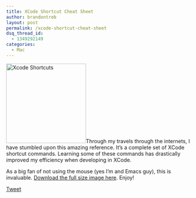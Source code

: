 ```yaml
---
title: XCode Shortcut Cheat Sheet
author: brandontreb
layout: post
permalink: /xcode-shortcut-cheat-sheet
dsq_thread_id:
  - 1349292149
categories:
  - Mac
---
```

<p style="text-align: left;">
  <a href="http://www.1729.us/xcode/Xcode%20Shortcuts.png"><img class="alignleft size-thumbnail wp-image-383" title="Xcode Shortcuts" src="http://brandontreb.com/wp-content/uploads/2009/07/Xcode-Shortcuts-300x300.png" alt="Xcode Shortcuts" width="216" height="216" /></a>Through my travels through the internets, I have stumbled upon this amazing reference. It&#8217;s a complete set of XCode shortcut commands. Learning some of these commands has drastically improved my efficiency when developing in XCode.
</p>

<p style="text-align: left;">
  As a big fan of not using the mouse (yes I&#8217;m and Emacs guy), this is invaluable. <a href="http://www.1729.us/xcode/Xcode%20Shortcuts.png">Download the full size image here</a>. Enjoy!
</p>

<div style="">
  <a href="http://twitter.com/share" class="twitter-share-button" data-count="horizontal" data-text="XCode Shortcut Cheat Sheet" data-url="http://brandontreb.com/xcode-shortcut-cheat-sheet"  data-via="brandontreb" data-related="brandontreb:">Tweet</a>
</div>